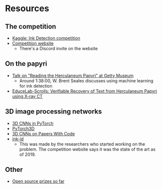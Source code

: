 # Resources

## The competition
- [Kaggle: Ink Detection competition](https://www.kaggle.com/competitions/vesuvius-challenge-ink-detection/)
- [Competition website](https://www.kaggle.com/competitions/vesuvius-challenge-ink-detection/)
  - There's a Discord invite on the website

## On the papyri
- [Talk on "Reading the Herculaneum Papyri" at Getty Museum](https://www.youtube.com/watch?v=g-7-Xg75CCI)
  - Around 1:38:00, W. Brent Seales discusses using machine learning for ink detection
- [EduceLab-Scrolls: Verifiable Recovery of Text from Herculaneum Papyri using X-ray CT](https://arxiv.org/abs/2304.02084)

## 3D image processing networks
- [3D CNNs in PyTorch](https://github.com/xmuyzz/3D-CNN-PyTorch)
- [PyTorch3D](https://pytorch3d.org/)
- [3D CNNs on Papers With Code](https://paperswithcode.com/method/3d-convolution)
- [ink-id](https://github.com/educelab/ink-id/)
  - This was made by the researchers who started working on the problem. The competition website says it was the state of the art as of 2019.

## Other
- [Open source prizes so far](https://scrollprize.substack.com/p/first-prizes-awarded-open-source)
